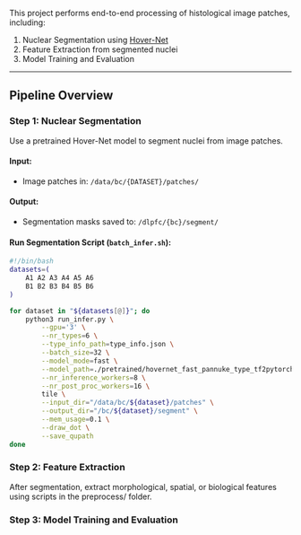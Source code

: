 This project performs end-to-end processing of histological image patches, including:
1. Nuclear Segmentation using [Hover-Net](https://github.com/vqdang/hover_net)
2. Feature Extraction from segmented nuclei
3. Model Training and Evaluation
---
## Pipeline Overview
### Step 1: Nuclear Segmentation
Use a pretrained Hover-Net model to segment nuclei from image patches.
#### Input:
- Image patches in: `/data/bc/{DATASET}/patches/`
#### Output:
- Segmentation masks saved to: `/dlpfc/{bc}/segment/`
#### Run Segmentation Script (`batch_infer.sh`):
```bash
#!/bin/bash
datasets=(
    A1 A2 A3 A4 A5 A6
    B1 B2 B3 B4 B5 B6
)

for dataset in "${datasets[@]}"; do
    python3 run_infer.py \
        --gpu='3' \
        --nr_types=6 \
        --type_info_path=type_info.json \
        --batch_size=32 \
        --model_mode=fast \
        --model_path=./pretrained/hovernet_fast_pannuke_type_tf2pytorch.tar \
        --nr_inference_workers=8 \
        --nr_post_proc_workers=16 \
        tile \
        --input_dir="/data/bc/${dataset}/patches" \
        --output_dir="/bc/${dataset}/segment" \
        --mem_usage=0.1 \
        --draw_dot \
        --save_qupath
done
```
### Step 2: Feature Extraction
After segmentation, extract morphological, spatial, or biological features using scripts in the preprocess/ folder.
### Step 3: Model Training and Evaluation
